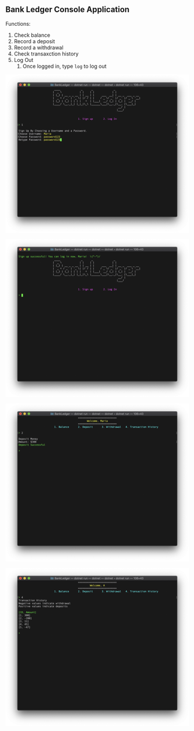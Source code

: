 ## Bank Ledger Console Application

Functions:
1. Check balance
2. Record a deposit
3. Record a withdrawal
4. Check transaxction history
5. Log Out 
    1. Once logged in, type ``log`` to log out

![alt text](images/one.png)

![alt text](images/two.png)

![alt text](images/three.png)

![alt text](images/four.png)
